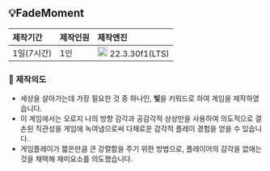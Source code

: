 💡FadeMoment   
---   
|제작기간|제작인원|제작엔진|
|:--------|:---|:---------|
|1일(7시간)|1인|<code><img height="20" src="https://www.vectorlogo.zone/logos/unity3d/unity3d-icon.svg"></code> 22.3.30f1(LTS)|

### 👀 제작의도

- 세상을 살아가는데 가장 필요한 것 중 하나인, **빛**을 키워드로 하여 게임을 제작하였습니다.
- 이 게임에서는 오로지 나의 방향 감각과 공감각적 상상만을 사용하여 의도적으로 결손된 직관성을 게임에 녹여냄으로써 다채로운 감각적 플레이 경험을 얻을 수 있습니다.
- 게임플레이가 짧은만큼 큰 강렬함을 주기 위한 방법으로, 플레이어의 감각을 없애는 것을 채택해 재미요소를 의도했습니다.
